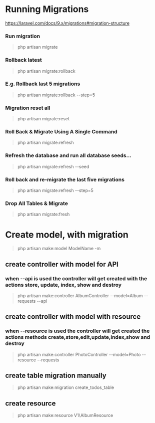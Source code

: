 # Running Migrations
https://laravel.com/docs/9.x/migrations#migration-structure

### Run migration
> php artisan migrate
> 
### Rollback latest
> php artisan migrate:rollback

### E.g. Rollback last 5 migrations
> php artisan migrate:rollback --step=5

### Migration reset all
> php artisan migrate:reset

### Roll Back & Migrate Using A Single Command
> php artisan migrate:refresh

### Refresh the database and run all database seeds...
> php artisan migrate:refresh --seed

### Roll back and re-migrate the last five migrations
> php artisan migrate:refresh --step=5
> 
### Drop All Tables & Migrate
> php artisan migrate:fresh

# Create model, with migration
> php artisan make:model ModelName -m

## create controller with model for API
### when --api is used the controller will get created with the actions store, update, index, show and destroy
>php artisan make:controller AlbumController --model=Album --requests --api

## create controller with model with resource
### when --resource is used the controller will get created the actions methods create,store,edit,update,index,show and destroy
>php artisan make:controller PhotoController --model=Photo --resource --requests


## create table migration manually
>php artisan make:migration create_todos_table


## create resource
>php artisan make:resource V1\\AlbumResource
